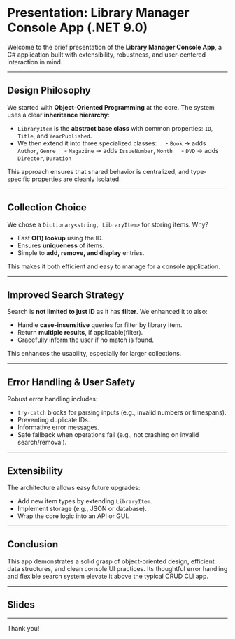 # Presentation: Library Manager Console App (.NET 9.0)

Welcome to the brief presentation of the **Library Manager Console App**, a C# application built with extensibility, robustness, and user-centered interaction in mind.

---

## Design Philosophy

We started with **Object-Oriented Programming** at the core. The system uses a clear **inheritance hierarchy**:

- `LibraryItem` is the **abstract base class** with common properties: `ID`, `Title`, and `YearPublished`.
- We then extend it into three specialized classes:  
  - `Book` → adds `Author`, `Genre`  
  - `Magazine` → adds `IssueNumber`, `Month`  
  - `DVD` → adds `Director`, `Duration`

This approach ensures that shared behavior is centralized, and type-specific properties are cleanly isolated.

---

## Collection Choice

We chose a `Dictionary<string, LibraryItem>` for storing items. Why?

- Fast **O(1) lookup** using the ID.
- Ensures **uniqueness** of items.
- Simple to **add, remove, and display** entries.

This makes it both efficient and easy to manage for a console application.

---

## Improved Search Strategy

Search is **not limited to just ID** as it has **filter**. We enhanced it to also:

- Handle **case-insensitive** queries for filter by library item.
- Return **multiple results**, if applicable(filter).
- Gracefully inform the user if no match is found.

This enhances the usability, especially for larger collections.

---

## Error Handling & User Safety

Robust error handling includes:

- `try-catch` blocks for parsing inputs (e.g., invalid numbers or timespans).
- Preventing duplicate IDs.
- Informative error messages.
- Safe fallback when operations fail (e.g., not crashing on invalid search/removal).


---

## Extensibility

The architecture allows easy future upgrades:
- Add new item types by extending `LibraryItem`.
- Implement  storage (e.g., JSON or database).
- Wrap the core logic into an API or GUI.

---

## Conclusion

This app demonstrates a solid grasp of object-oriented design, efficient data structures, and clean console UI practices. Its thoughtful error handling and flexible search system elevate it above the typical CRUD CLI app.

---

## Slides 


---

Thank you! 
